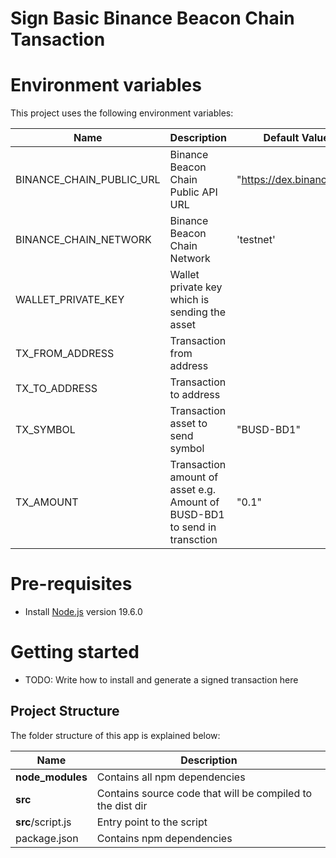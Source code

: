 # Sign Basic Binance Beacon Chain Tansaction

# Environment variables
This project uses the following environment variables:

| Name                          | Description                         | Default Value                                  |
| ----------------------------- | ------------------------------------| -----------------------------------------------|
|BINANCE_CHAIN_PUBLIC_URL | Binance Beacon Chain Public API URL | "https://dex.binance.org" |
|BINANCE_CHAIN_NETWORK | Binance Beacon Chain Network | 'testnet' |
|WALLET_PRIVATE_KEY | Wallet private key which is sending the asset ||
|TX_FROM_ADDRESS | Transaction from address ||
|TX_TO_ADDRESS | Transaction to address ||
|TX_SYMBOL | Transaction asset to send symbol | "BUSD-BD1" |]
|TX_AMOUNT | Transaction amount of asset e.g. Amount of BUSD-BD1 to send in transction | "0.1" |

# Pre-requisites
- Install [Node.js](https://nodejs.org/en/) version 19.6.0

# Getting started

- TODO: Write how to install and generate a signed transaction here

## Project Structure
The folder structure of this app is explained below:

| Name | Description |
| ------------------------ | --------------------------------------------------------------------------------------------- |
| **node_modules**         | Contains all  npm dependencies |
| **src**                  | Contains  source code that will be compiled to the dist dir |
| **src**/script.js        | Entry point to the script |
| package.json             | Contains npm dependencies |

